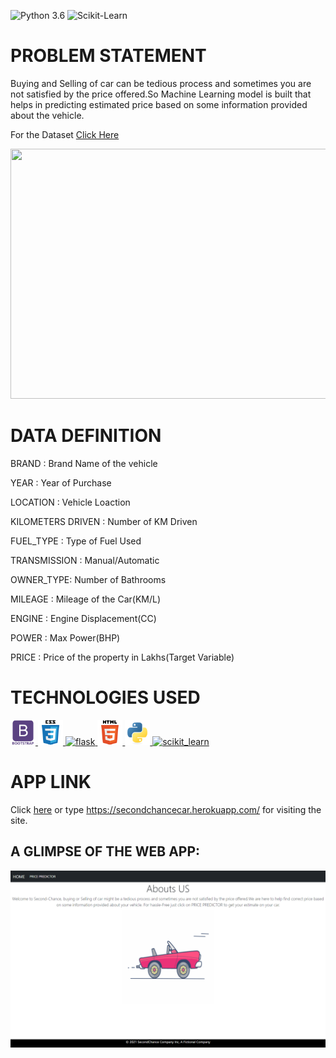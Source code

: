 ![Python 3.6](https://img.shields.io/badge/Python-3.6-brightgreen.svg) ![Scikit-Learn](https://img.shields.io/badge/Library-ScikitLearn-orange.svg)

# PROBLEM STATEMENT
Buying and Selling of car can be tedious process and sometimes you are not satisfied by the price offered.So Machine Learning model is built that helps in predicting estimated price based on some information provided about the vehicle.

For the Dataset <a href='train-data.csv'>Click Here</a>





<img src='static/image-6.gif' width="1050" height="400"></img>



# DATA DEFINITION
BRAND : Brand Name of the vehicle

YEAR : Year of Purchase

LOCATION : Vehicle Loaction

KILOMETERS DRIVEN : Number of KM Driven

FUEL_TYPE : Type of Fuel Used

TRANSMISSION : Manual/Automatic

OWNER_TYPE: Number of Bathrooms

MILEAGE : Mileage of the Car(KM/L)

ENGINE : Engine Displacement(CC)

POWER : Max Power(BHP)

PRICE : Price of the property in Lakhs(Target Variable)

# TECHNOLOGIES USED
<p align="left"> <a href="https://getbootstrap.com" target="_blank"> <img src="https://raw.githubusercontent.com/devicons/devicon/master/icons/bootstrap/bootstrap-plain-wordmark.svg" alt="bootstrap" width="40" height="40"/> </a> <a href="https://www.w3schools.com/css/" target="_blank"> <img src="https://raw.githubusercontent.com/devicons/devicon/master/icons/css3/css3-original-wordmark.svg" alt="css3" width="40" height="40"/> </a> <a href="https://flask.palletsprojects.com/" target="_blank"> <img src="https://www.vectorlogo.zone/logos/pocoo_flask/pocoo_flask-icon.svg" alt="flask" width="40" height="40"/> </a> <a href="https://www.w3.org/html/" target="_blank"> <img src="https://raw.githubusercontent.com/devicons/devicon/master/icons/html5/html5-original-wordmark.svg" alt="html5" width="40" height="40"/> </a> <a href="https://www.python.org" target="_blank"> <img src="https://raw.githubusercontent.com/devicons/devicon/master/icons/python/python-original.svg" alt="python" width="40" height="40"/> </a> <a href="https://scikit-learn.org/" target="_blank"> <img src="https://upload.wikimedia.org/wikipedia/commons/0/05/Scikit_learn_logo_small.svg" alt="scikit_learn" width="40" height="40"/> </a> </p>

# APP LINK
Click <a href="https://secondchancecar.herokuapp.com/">here</a>  or type https://secondchancecar.herokuapp.com/ for visiting the site.

## A GLIMPSE OF THE WEB APP:
<img src='2021-10-31.png'></img>
